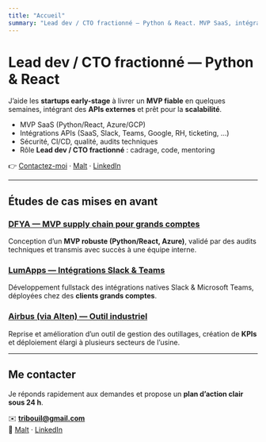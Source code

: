 ```yaml
---
title: "Accueil"
summary: "Lead dev / CTO fractionné — Python & React. MVP SaaS, intégrations APIs, cloud et sécurité."
---
```


# Lead dev / CTO fractionné — Python & React  

J’aide les **startups early-stage** à livrer un **MVP fiable** en quelques semaines, intégrant des **APIs externes** et prêt pour la **scalabilité**.  

- MVP SaaS (Python/React, Azure/GCP)  
- Intégrations APIs (SaaS, Slack, Teams, Google, RH, ticketing, ...)  
- Sécurité, CI/CD, qualité, audits techniques  
- Rôle **Lead dev / CTO fractionné** : cadrage, code, mentoring  

👉 [Contactez-moi](mailto:tribouil@gmail.com) · [Malt](https://www.malt.fr/profile/florenttribouilloy) · [LinkedIn](https://www.linkedin.com/in/florenttribouilloy)  

---

## Études de cas mises en avant  

### [DFYA — MVP supply chain pour grands comptes](/cases/dfya/)  
Conception d’un **MVP robuste (Python/React, Azure)**, validé par des audits techniques et transmis avec succès à une équipe interne.  

### [LumApps — Intégrations Slack & Teams](/cases/lumapps-slack-teams/)  
Développement fullstack des intégrations natives Slack & Microsoft Teams, déployées chez des **clients grands comptes**.  

### [Airbus (via Alten) — Outil industriel](/cases/airbus/)  
Reprise et amélioration d’un outil de gestion des outillages, création de **KPIs** et déploiement élargi à plusieurs secteurs de l’usine.  

---

## Me contacter  

Je réponds rapidement aux demandes et propose un **plan d’action clair sous 24 h**.  

✉️ **tribouil@gmail.com**  
🔗 [Malt](https://www.malt.fr/profile/florenttribouilloy) · [LinkedIn](https://www.linkedin.com/in/florenttribouilloy)  

